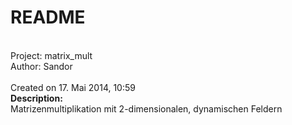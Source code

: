README
====
 
<br>Project:   matrix_mult
<br>Author: Sandor
<br>
<br>Created on 17. Mai 2014, 10:59
<br>
<b>Description:</b>
<br> Matrizenmultiplikation mit 2-dimensionalen, dynamischen Feldern

